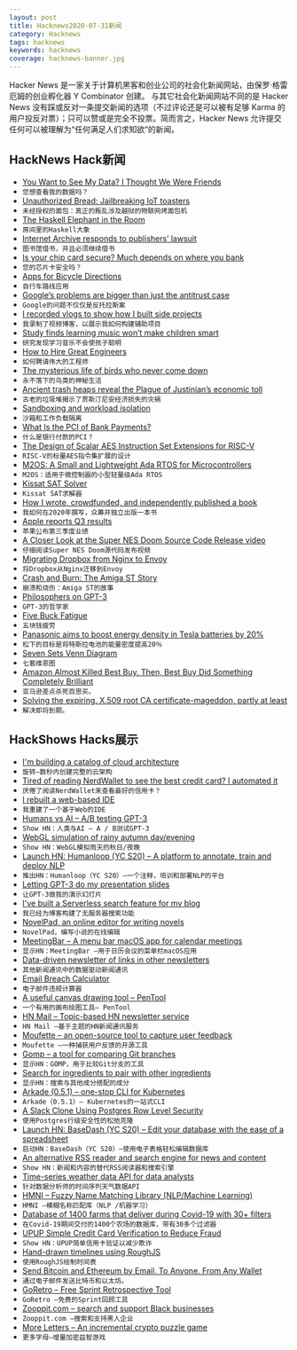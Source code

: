 ```yaml
---
layout: post
title: Hacknews2020-07-31新闻
category: Hacknews
tags: hacknews
keywords: hacknews
coverage: hacknews-banner.jpg
---
```


Hacker News 是一家关于计算机黑客和创业公司的社会化新闻网站，由保罗·格雷厄姆的创业孵化器 Y Combinator 创建。
与其它社会化新闻网站不同的是 Hacker News 没有踩或反对一条提交新闻的选项（不过评论还是可以被有足够 Karma 的用户投反对票）；只可以赞或是完全不投票。简而言之，Hacker News 允许提交任何可以被理解为“任何满足人们求知欲”的新闻。

## HackNews Hack新闻


- [You Want to See My Data? I Thought We Were Friends](http://nautil.us/blog/you-want-to-see-my-data-i-thought-we-were-friends)
- `您想查看我的数据吗？`
- [Unauthorized Bread: Jailbreaking IoT toasters](https://arstechnica.com/gaming/2020/01/unauthorized-bread-a-near-future-tale-of-refugees-and-sinister-iot-appliances/)
- `未经授权的面包：真正的叛乱涉及越狱的物联网烤面包机`
- [The Haskell Elephant in the Room](https://www.stephendiehl.com/posts/crypto.html)
- `房间里的Haskell大象`
- [Internet Archive responds to publishers’ lawsuit](https://blog.archive.org/2020/07/29/internet-archive-responds-to-publishers-lawsuit/)
- `图书馆借书，并且必须继续借书`
- [Is your chip card secure? Much depends on where you bank](https://krebsonsecurity.com/2020/07/is-your-chip-card-secure-much-depends-on-where-you-bank/)
- `您的芯片卡安全吗？`
- [Apps for Bicycle Directions](https://jakecoppinger.blog/articles/the-best-apps-for-bicycle-directions-2020/)
- `自行车路线应用`
- [Google’s problems are bigger than just the antitrust case](https://www.economist.com/briefing/2020/07/30/googles-problems-are-bigger-than-just-the-antitrust-case)
- `Google的问题不仅仅是反托拉斯案`
- [I recorded vlogs to show how I built side projects](https://indielog.com/user/damon)
- `我录制了视频博客，以展示我如何构建辅助项目`
- [Study finds learning music won’t make children smart](https://www.thenational.ae/arts-culture/music/put-down-the-banjo-timmy-study-finds-learning-music-won-t-make-children-smart-1.1055974)
- `研究发现学习音乐不会使孩子聪明`
- [How to Hire Great Engineers](https://autoiterative.com/blog/posts/how-to-hire-great-engineers/)
- `如何聘请伟大的工程师`
- [The mysterious life of birds who never come down](https://www.nytimes.com/2020/07/29/magazine/vesper-flights.html)
- `永不落下的鸟类的神秘生活`
- [Ancient trash heaps reveal the Plague of Justinian’s economic toll](https://arstechnica.com/science/2020/07/ancient-trash-heaps-reveal-the-plague-of-justinians-economic-toll/)
- `古老的垃圾堆揭示了贾斯汀尼安经济损失的灾祸`
- [Sandboxing and workload isolation](https://fly.io/blog/sandboxing-and-workload-isolation/)
- `沙箱和工作负载隔离`
- [What Is the PCI of Bank Payments?](https://www.moderntreasury.com/journal/what-is-the-pci-of-bank-payments)
- `什么是银行付款的PCI？`
- [The Design of Scalar AES Instruction Set Extensions for RISC-V](https://eprint.iacr.org/2020/930)
- `RISC-V的标量AES指令集扩展的设计`
- [M2OS: A Small and Lightweight Ada RTOS for Microcontrollers](https://m2os.unican.es/)
- `M2OS：适用于微控制器的小型轻量级Ada RTOS`
- [Kissat SAT Solver](http://fmv.jku.at/kissat/)
- `Kissat SAT求解器`
- [How I wrote, crowdfunded, and independently published a book](https://www.blakeboles.com/2020/07/book-story/)
- `我如何在2020年撰写，众筹并独立出版一本书`
- [Apple reports Q3 results](https://www.apple.com/newsroom/2020/07/apple-reports-third-quarter-results/)
- `苹果公布第三季度业绩`
- [A Closer Look at the Super NES Doom Source Code Release video](https://www.youtube.com/watch?v=JqP3ZzWiul0)
- `仔细阅读Super NES Doom源代码发布视频`
- [Migrating Dropbox from Nginx to Envoy](https://dropbox.tech/infrastructure/how-we-migrated-dropbox-from-nginx-to-envoy)
- `将Dropbox从Nginx迁移到Envoy`
- [Crash and Burn: The Amiga ST Story](https://thedorkweb.substack.com/p/crash-and-burn-the-amiga-st-story)
- `崩溃和烧伤：Amiga ST的故事`
- [Philosophers on GPT-3](http://dailynous.com/2020/07/30/philosophers-gpt-3/)
- `GPT-3的哲学家`
- [Five Buck Fatigue](https://underjord.io/five-buck-fatigue.html)
- `五块钱疲劳`
- [Panasonic aims to boost energy density in Tesla batteries by 20%](https://www.reuters.com/article/us-panasonic-tesla-exclusive/exclusive-panasonic-aims-to-boost-energy-density-in-tesla-batteries-by-20-executive-idUSKCN24V1GB)
- `松下的目标是将特斯拉电池的能量密度提高20％`
- [Seven Sets Venn Diagram](http://moebio.com/research/sevensets/)
- `七套维恩图`
- [Amazon Almost Killed Best Buy. Then, Best Buy Did Something Completely Brilliant](https://www.inc.com/justin-bariso/amazon-almost-killed-best-buy-then-best-buy-did-something-completely-brilliant.html)
- `亚马逊差点杀死百思买。`
- [Solving the expiring. X.509 root CA certificate-mageddon, partly at least](https://blog.apnic.net/2020/07/30/solving-the-expiring-root-ca-certificate-mageddon-partly-at-least/)
- `解决即将到期。 `


## HackShows Hacks展示

- [ I'm building a catalog of cloud architecture](https://getrevolv.com)
- `旋转–数秒内创建完整的云架构`
- [ Tired of reading NerdWallet to see the best credit card? I automated it](https://savewithtrove.com/)
- `厌倦了阅读NerdWallet来查看最好的信用卡？`
- [ I rebuilt a web-based IDE](https://www.atheos.io/)
- `我重建了一个基于Web的IDE`
- [ Humans vs AI – A/B testing GPT-3](https://vwo.com/ab-testing-openai-gpt-3/)
- `Show HN：人类与AI – A / B测试GPT-3`
- [ WebGL simulation of rainy autumn day/evening](https://pluvoir.netlify.app/index.html)
- `Show HN：WebGL模拟雨天的秋日/夜晚`
- [Launch HN: Humanloop (YC S20) – A platform to annotate, train and deploy NLP](item?id=23987353)
- `推出HN：Humanloop（YC S20）–一个注释，培训和部署NLP的平台`
- [ Letting GPT-3 do my presentation slides](https://twitter.com/nutanc/status/1288517555754110977)
- `让GPT-3做我的演示幻灯片`
- [ I've built a Serverless search feature for my blog](https://www.morling.dev/blog/how-i-built-a-serverless-search-for-my-blog/)
- `我已经为博客构建了无服务器搜索功能`
- [ NovelPad, an online editor for writing novels](https://novelpad.co)
- `NovelPad，编写小说的在线编辑`
- [ MeetingBar – A menu bar macOS app for calendar meetings](https://github.com/leits/MeetingBar)
- `显示HN：MeetingBar –用于日历会议的菜单栏macOS应用`
- [ Data-driven newsletter of links in other newsletters](https://tinyletter.com/codenberg)
- `其他新闻通讯中的数据驱动新闻通讯`
- [ Email Breach Calculator](https://breachcalculator.metomic.io/)
- `电子邮件违规计算器`
- [ A useful canvas drawing tool – PenTool](https://github.com/mengshukeji/PenTool)
- `一个有用的画布绘图工具– PenTool`
- [ HN Mail – Topic-based HN newsletter service](https://hnmail.io/)
- `HN Mail –基于主题的HN新闻通讯服务`
- [ Moufette – an open-source tool to capture user feedback](https://github.com/moufette-tools/moufette)
- `Moufette –一种捕获用户反馈的开源工具`
- [ Gomp – a tool for comparing Git branches](https://github.com/MarkForged/GOMP)
- `显示HN：GOMP，用于比较Git分支的工具`
- [ Search for ingredients to pair with other ingredients](https://www.kulinarian.com/flavor-pairings/)
- `显示HN：搜索与其他成分搭配的成分`
- [ Arkade (0.5.1) – one-stop CLI for Kubernetes](https://github.com/alexellis/arkade/releases/tag/0.5.1)
- `Arkade（0.5.1）– Kubernetes的一站式CLI`
- [ A Slack Clone Using Postgres Row Level Security](https://github.com/supabase/supabase/blob/master/examples/slack-clone/README.md)
- `使用Postgres行级安全性的松弛克隆`
- [Launch HN: BaseDash (YC S20) – Edit your database with the ease of a spreadsheet](item?id=23999124)
- `启动HN：BaseDash（YC S20）–使用电子表格轻松编辑数据库`
- [ An alternative RSS reader and search engine for news and content](https://newsandrumors.com/)
- `Show HN：新闻和内容的替代RSS阅读器和搜索引擎`
- [ Time-series weather data API for data analysts](https://oikolab.com)
- `针对数据分析师的时间序列天气数据API`
- [ HMNI – Fuzzy Name Matching Library (NLP/Machine Learning)](https://github.com/Christopher-Thornton/hmni)
- `HMNI –模糊名称匹配库（NLP /机器学习）`
- [ Database of 1400 farms that deliver during Covid-19 with 30+ filters](https://farmsthataredelivering.com)
- `在Covid-19期间交付的1400个农场的数据库，带有30多个过滤器`
- [ UPUP Simple Credit Card Verification to Reduce Fraud](https://www.upupapp.io)
- `Show HN：UPUP简单信用卡验证以减少欺诈`
- [ Hand-drawn timelines using RoughJS](https://www.chronoflotimeline.com/blog/entry/hand-drawn-timelines-using-roughjs/)
- `使用RoughJS绘制时间表`
- [ Send Bitcoin and Ethereum by Email. To Anyone. From Any Wallet](https://chainsfr.com)
- `通过电子邮件发送比特币和以太坊。`
- [ GoRetro – Free Sprint Retrospective Tool](https://www.goretro.ai/)
- `GoRetro –免费的Sprint回顾工具`
- [ Zooppit.com – search and support Black businesses](item?id=24002444)
- `Zooppit.com –搜索和支持黑人企业`
- [ More Letters – An incremental crypto puzzle game](https://github.com/f-prime/MoreLetters)
- `更多字母–增量加密益智游戏`


